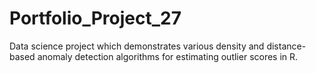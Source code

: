 # Portfolio_Project_27
Data science project which demonstrates various density and distance-based anomaly detection algorithms for estimating outlier scores in R.
